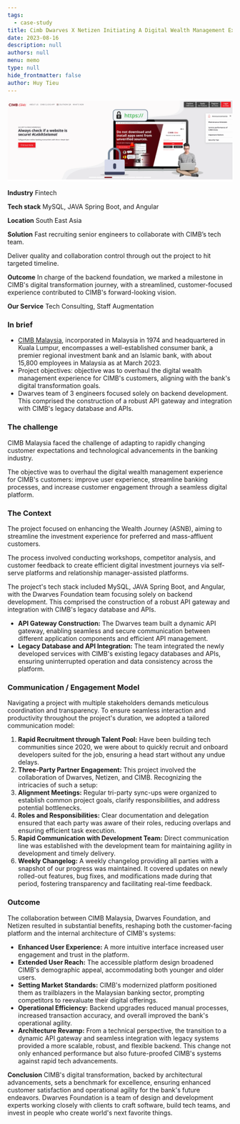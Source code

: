 ```yaml
---
tags: 
  - case-study
title: Cimb Dwarves X Netizen Initiating A Digital Wealth Management Experience
date: 2023-08-16
description: null
authors: null
menu: memo
type: null
hide_frontmatter: false
author: Huy Tieu
---
```


![](assets/cimb-dwarves-x-netizen-initiating-a-digital-wealth-management-experience_2fa7fc70c8f1608d99e6ae08dad2b952_md5.webp)
<!-- table_of_contents cd4ef05d-487b-4bd9-be49-7d247e47bc94 -->
**Industry**
Fintech

**Tech stack**
MySQL, JAVA Spring Boot, and Angular

**Location**
South East Asia

**Solution**
Fast recruiting senior engineers to collaborate with CIMB’s tech team.

Deliver quality and collaboration control through out the project to hit targeted timeline.

**Outcome**
In charge of the backend foundation, we marked a milestone in CIMB's digital transformation journey, with a streamlined, customer-focused experience contributed to CIMB's forward-looking vision.

**Our Service**
Tech Consulting, Staff Augmentation

### **In brief**
* [CIMB Malaysia](https://www.cimb.com.my/), incorporated in Malaysia in 1974 and headquartered in Kuala Lumpur, encompasses a well-established consumer bank, a premier regional investment bank and an Islamic bank, with about 15,800 employees in Malaysia as at March 2023.
* Project objectives: objective was to overhaul the digital wealth management experience for CIMB's customers, aligning with the bank's digital transformation goals.
* Dwarves team of 3 engineers focused solely on backend development. This comprised the construction of a robust API gateway and integration with CIMB's legacy database and APIs.

### **The challenge**
CIMB Malaysia faced the challenge of adapting to rapidly changing customer expectations and technological advancements in the banking industry. 

The objective was to overhaul the digital wealth management experience for CIMB's customers: improve user experience, streamline banking processes, and increase customer engagement through a seamless digital platform. 

### **The Context**
The project focused on enhancing the Wealth Journey (ASNB), aiming to streamline the investment experience for preferred and mass-affluent customers. 

The process involved conducting workshops, competitor analysis, and customer feedback to create efficient digital investment journeys via self-serve platforms and relationship manager-assisted platforms.

The project's tech stack included MySQL, JAVA Spring Boot, and Angular, with the Dwarves Foundation team focusing solely on backend development. This comprised the construction of a robust API gateway and integration with CIMB's legacy database and APIs.

* **API Gateway Construction:** The Dwarves team built a dynamic API gateway, enabling seamless and secure communication between different application components and efficient API management.
* **Legacy Database and API Integration:** The team integrated the newly developed services with CIMB's existing legacy databases and APIs, ensuring uninterrupted operation and data consistency across the platform.

### **Communication / Engagement Model**
Navigating a project with multiple stakeholders demands meticulous coordination and transparency. To ensure seamless interaction and productivity throughout the project's duration, we adopted a tailored communication model:
1. **Rapid Recruitment through Talent Pool:** Have been building tech communities since 2020, we were about to quickly recruit and onboard developers suited for the job, ensuring a head start without any undue delays.
2. **Three-Party Partner Engagement:** This project involved the collaboration of Dwarves, Netizen, and CIMB. Recognizing the intricacies of such a setup:
3. **Alignment Meetings:** Regular tri-party sync-ups were organized to establish common project goals, clarify responsibilities, and address potential bottlenecks.
4. **Roles and Responsibilities:** Clear documentation and delegation ensured that each party was aware of their roles, reducing overlaps and ensuring efficient task execution.
5. **Rapid Communication with Development Team:** Direct communication line was established with the development team for maintaining agility in development and timely delivery.
6. **Weekly Changelog:** A weekly changelog providing all parties with a snapshot of our progress was maintained. It covered updates on newly rolled-out features, bug fixes, and modifications made during that period, fostering transparency and facilitating real-time feedback.

### **Outcome**
The collaboration between CIMB Malaysia, Dwarves Foundation, and Netizen resulted in substantial benefits, reshaping both the customer-facing platform and the internal architecture of CIMB's systems:
* **Enhanced User Experience:** A more intuitive interface increased user engagement and trust in the platform.
* **Extended User Reach:** The accessible platform design broadened CIMB's demographic appeal, accommodating both younger and older users.
* **Setting Market Standards:** CIMB's modernized platform positioned them as trailblazers in the Malaysian banking sector, prompting competitors to reevaluate their digital offerings.
* **Operational Efficiency:** Backend upgrades reduced manual processes, increased transaction accuracy, and overall improved the bank's operational agility.
* **Architecture Revamp:** From a technical perspective, the transition to a dynamic API gateway and seamless integration with legacy systems provided a more scalable, robust, and flexible backend. This change not only enhanced performance but also future-proofed CIMB's systems against rapid tech advancements.

**Conclusion**
CIMB's digital transformation, backed by architectural advancements, sets a benchmark for excellence, ensuring enhanced customer satisfaction and operational agility for the bank's future endeavors.
Dwarves Foundation is a team of design and development experts working closely with clients to craft software, build tech teams, and invest in people who create world's next favorite things.
